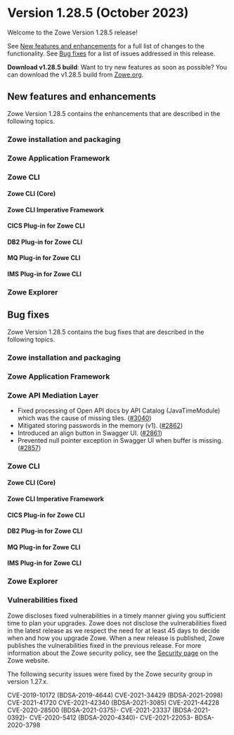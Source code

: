 # Version 1.28.5 (October 2023)

Welcome to the Zowe Version 1.28.5 release!

See [New features and enhancements](#new-features-and-enhancements) for a full list of changes to the functionality. See [Bug fixes](#bug-fixes) for a list of issues addressed in this release.

**Download v1.28.5 build**: Want to try new features as soon as possible? You can download the v1.28.5 build from [Zowe.org](https://www.zowe.org/download.html).

## New features and enhancements

Zowe Version 1.28.5 contains the enhancements that are described in the following topics.

### Zowe installation and packaging

### Zowe Application Framework

### Zowe CLI

#### Zowe CLI (Core)

#### Zowe CLI Imperative Framework

#### CICS Plug-in for Zowe CLI

#### DB2 Plug-in for Zowe CLI

#### MQ Plug-in for Zowe CLI

#### IMS Plug-in for Zowe CLI


### Zowe Explorer

## Bug fixes

Zowe Version 1.28.5 contains the bug fixes that are described in the following topics.

### Zowe installation and packaging

### Zowe Application Framework

### Zowe API Mediation Layer

* Fixed processing of Open API docs by API Catalog (JavaTimeModule) which was the cause of missing tiles. ([#3040](https://github.com/zowe/api-layer/issues/3040))
* Mitigated storing passwords in the memory (v1). ([#2862](https://github.com/zowe/api-layer/issues/2862))
* Introduced an align button in Swagger UI. ([#2861](https://github.com/zowe/api-layer/issues/2861))
* Prevented null pointer exception in Swagger UI when buffer is missing. ([#2857](https://github.com/zowe/api-layer/issues/2857))

### Zowe CLI

#### Zowe CLI (Core)

#### Zowe CLI Imperative Framework

#### CICS Plug-in for Zowe CLI

#### DB2 Plug-in for Zowe CLI

#### MQ Plug-in for Zowe CLI

#### IMS Plug-in for Zowe CLI

### Zowe Explorer

### Vulnerabilities fixed

Zowe discloses fixed vulnerabilities in a timely manner giving you sufficient time to plan your upgrades. Zowe does not disclose the vulnerabilities fixed in the latest release as we respect the need for at least 45 days to decide when and how you upgrade Zowe. When a new release is published, Zowe publishes the vulnerabilities fixed in the previous release. For more information about the Zowe security policy, see the [Security page](https://www.zowe.org/security.html) on the Zowe website.

The following security issues were fixed by the Zowe security group in version 1.27.x.

CVE-2019-10172 (BDSA-2019-4644)
CVE-2021-34429 (BDSA-2021-2098)
CVE-2021-41720
CVE-2021-42340 (BDSA-2021-3085)
CVE-2021-44228
CVE-2020-28500 (BDSA-2021-0375)- CVE-2021-23337 (BDSA-2021-0392)- CVE-2020-5412 (BDSA-2020-4340)- CVE-2021-22053- BDSA-2020-3798
